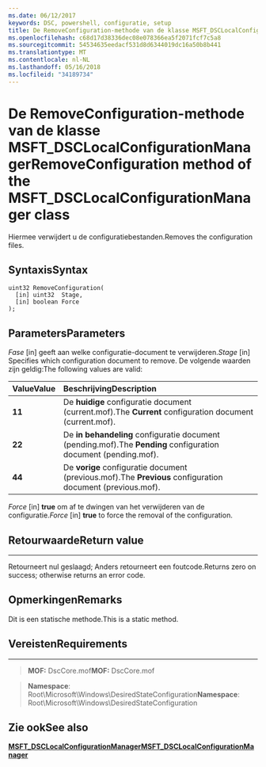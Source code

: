 ```yaml
---
ms.date: 06/12/2017
keywords: DSC, powershell, configuratie, setup
title: De RemoveConfiguration-methode van de klasse MSFT_DSCLocalConfigurationManager
ms.openlocfilehash: c68d17d38336dec08e078366ea5f2071fcf7c5a8
ms.sourcegitcommit: 54534635eedacf531d8d6344019dc16a50b8b441
ms.translationtype: MT
ms.contentlocale: nl-NL
ms.lasthandoff: 05/16/2018
ms.locfileid: "34189734"
---
```

# <a name="removeconfiguration-method-of-the-msftdsclocalconfigurationmanager-class"></a><span data-ttu-id="686c5-103">De RemoveConfiguration-methode van de klasse MSFT_DSCLocalConfigurationManager</span><span class="sxs-lookup"><span data-stu-id="686c5-103">RemoveConfiguration method of the MSFT_DSCLocalConfigurationManager class</span></span>

<span data-ttu-id="686c5-104">Hiermee verwijdert u de configuratiebestanden.</span><span class="sxs-lookup"><span data-stu-id="686c5-104">Removes the configuration files.</span></span>

<a name="syntax"></a><span data-ttu-id="686c5-105">Syntaxis</span><span class="sxs-lookup"><span data-stu-id="686c5-105">Syntax</span></span>
------

```mof
uint32 RemoveConfiguration(
  [in] uint32  Stage,
  [in] boolean Force
);
```

<a name="parameters"></a><span data-ttu-id="686c5-106">Parameters</span><span class="sxs-lookup"><span data-stu-id="686c5-106">Parameters</span></span>
----------

<span data-ttu-id="686c5-107">*Fase* \[in\] geeft aan welke configuratie-document te verwijderen.</span><span class="sxs-lookup"><span data-stu-id="686c5-107">*Stage* \[in\] Specifies which configuration document to remove.</span></span> <span data-ttu-id="686c5-108">De volgende waarden zijn geldig:</span><span class="sxs-lookup"><span data-stu-id="686c5-108">The following values are valid:</span></span>

|<span data-ttu-id="686c5-109">Value</span><span class="sxs-lookup"><span data-stu-id="686c5-109">Value</span></span> |<span data-ttu-id="686c5-110">Beschrijving</span><span class="sxs-lookup"><span data-stu-id="686c5-110">Description</span></span> |
|:--- |:---|
|<span data-ttu-id="686c5-111">**1**</span><span class="sxs-lookup"><span data-stu-id="686c5-111">**1**</span></span> | <span data-ttu-id="686c5-112">De **huidige** configuratie document (current.mof).</span><span class="sxs-lookup"><span data-stu-id="686c5-112">The **Current** configuration document (current.mof).</span></span> |
|<span data-ttu-id="686c5-113">**2**</span><span class="sxs-lookup"><span data-stu-id="686c5-113">**2**</span></span> | <span data-ttu-id="686c5-114">De **in behandeling** configuratie document (pending.mof).</span><span class="sxs-lookup"><span data-stu-id="686c5-114">The **Pending** configuration document (pending.mof).</span></span>  |
|<span data-ttu-id="686c5-115">**4**</span><span class="sxs-lookup"><span data-stu-id="686c5-115">**4**</span></span> | <span data-ttu-id="686c5-116">De **vorige** configuratie document (previous.mof).</span><span class="sxs-lookup"><span data-stu-id="686c5-116">The **Previous** configuration document (previous.mof).</span></span> |

<span data-ttu-id="686c5-117">*Force* \[in\] **true** om af te dwingen van het verwijderen van de configuratie.</span><span class="sxs-lookup"><span data-stu-id="686c5-117">*Force* \[in\] **true** to force the removal of the configuration.</span></span>

## <a name="return-value"></a><span data-ttu-id="686c5-118">Retourwaarde</span><span class="sxs-lookup"><span data-stu-id="686c5-118">Return value</span></span>
------------

<span data-ttu-id="686c5-119">Retourneert nul geslaagd; Anders retourneert een foutcode.</span><span class="sxs-lookup"><span data-stu-id="686c5-119">Returns zero on success; otherwise returns an error code.</span></span>

## <a name="remarks"></a><span data-ttu-id="686c5-120">Opmerkingen</span><span class="sxs-lookup"><span data-stu-id="686c5-120">Remarks</span></span>

<span data-ttu-id="686c5-121">Dit is een statische methode.</span><span class="sxs-lookup"><span data-stu-id="686c5-121">This is a static method.</span></span>

## <a name="requirements"></a><span data-ttu-id="686c5-122">Vereisten</span><span class="sxs-lookup"><span data-stu-id="686c5-122">Requirements</span></span>
------------
><span data-ttu-id="686c5-123">**MOF:** DscCore.mof</span><span class="sxs-lookup"><span data-stu-id="686c5-123">**MOF:** DscCore.mof</span></span>

><span data-ttu-id="686c5-124">**Namespace**: Root\Microsoft\Windows\DesiredStateConfiguration</span><span class="sxs-lookup"><span data-stu-id="686c5-124">**Namespace**: Root\Microsoft\Windows\DesiredStateConfiguration</span></span>


## <a name="see-also"></a><span data-ttu-id="686c5-125">Zie ook</span><span class="sxs-lookup"><span data-stu-id="686c5-125">See also</span></span>


[<span data-ttu-id="686c5-126">**MSFT_DSCLocalConfigurationManager**</span><span class="sxs-lookup"><span data-stu-id="686c5-126">**MSFT_DSCLocalConfigurationManager**</span></span>](msft-dsclocalconfigurationmanager.md)